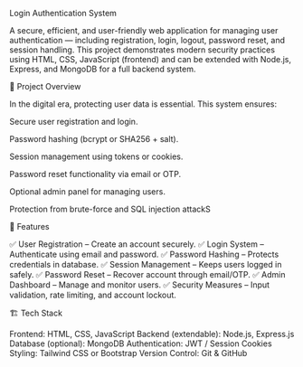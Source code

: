  Login Authentication System

A secure, efficient, and user-friendly web application for managing user authentication — including registration, login, logout, password reset, and session handling.
This project demonstrates modern security practices using HTML, CSS, JavaScript (frontend) and can be extended with Node.js, Express, and MongoDB for a full backend system.

📘 Project Overview

In the digital era, protecting user data is essential.
This system ensures:

Secure user registration and login.

Password hashing (bcrypt or SHA256 + salt).

Session management using tokens or cookies.

Password reset functionality via email or OTP.

Optional admin panel for managing users.

Protection from brute-force and SQL injection attackS

🧩 Features

✅ User Registration – Create an account securely.
✅ Login System – Authenticate using email and password.
✅ Password Hashing – Protects credentials in database.
✅ Session Management – Keeps users logged in safely.
✅ Password Reset – Recover account through email/OTP.
✅ Admin Dashboard – Manage and monitor users.
✅ Security Measures – Input validation, rate limiting, and account lockout.

🏗️ Tech Stack

Frontend: HTML, CSS, JavaScript
Backend (extendable): Node.js, Express.js
Database (optional): MongoDB
Authentication: JWT / Session Cookies
Styling: Tailwind CSS or Bootstrap
Version Control: Git & GitHub
